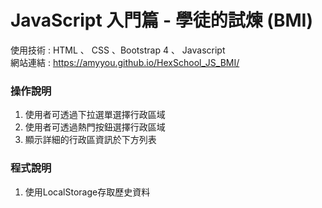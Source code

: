 # JavaScript 入門篇 - 學徒的試煉 (BMI)

使用技術 : HTML 、 CSS 、Bootstrap 4 、 Javascript         
網站連結 : https://amyyou.github.io/HexSchool_JS_BMI/

### 操作說明
1. 使用者可透過下拉選單選擇行政區域
2. 使用者可透過熱門按鈕選擇行政區域
3. 顯示詳細的行政區資訊於下方列表

### 程式說明
1. 使用LocalStorage存取歷史資料





